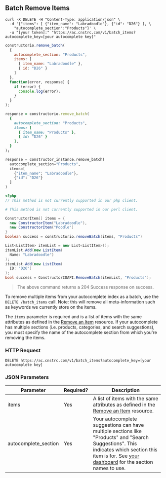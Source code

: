 ## Batch Remove Items

```shell
curl -X DELETE -H "Content-Type: application/json" \
  -d '{"items": [ {"item_name": "Labradoodle"}, {"id": "D26"} ], \
    "autocomplete_section":"Products"}' \
  -u "[your token]:" "https://ac.cnstrc.com/v1/batch_items?autocomplete_key=[your autocomplete key]"
```

```javascript
constructorio.remove_batch(
  {
    autocomplete_section: "Products",
    items: [
      { item_name: "Labradoodle" },
      { id: "D26" }
    ]
  },
  function(error, response) {
    if (error) {
      console.log(error);
    }
  }
);

```

```ruby
response = constructorio.remove_batch(
  {
    autocomplete_section: "Products",
    items: [
      { item_name: "Products" },
      { id: "D26" }
    ],
  }
);
```

```python
response = constructor_instance.remove_batch(
  autocomplete_section="Products",
  items=[
    {"item_name": "Labradoodle"},
    {"id": "D26"}
  ]
)
```

```php
<?php
// This method is not currently supported in our php client.
```

```perl
# This method is not currently supported in our perl client.
```

```java
ConstructorItem[] items = {
  new ConstructorItem("Labradoodle"),
  new ConstructorItem("Poodle")
}
boolean success = constructorio.removeBatch(items, "Products")
```

```csharp
List<ListItem> itemList = new List<ListItem>();
itemList.Add(new ListItem(
  Name: "Labradoodle")
);
itemList.Add(new ListItem(
  ID: "D26")
);
bool success = ConstructorIOAPI.RemoveBatch(itemList, "Products");
```
> The above command returns a 204 Success response on success.

To remove multiple items from your autocomplete index as a batch, use the `DELETE /batch_items` call. Note: this will remove all meta-information such as keywords we currently store on the items.

The `items` parameter is required and is a list of items with the same attributes as defined in the [Remove an Item](#remove-an-item) resource. If your autocomplete has multiple sections (i.e. products, categories, and search suggestions), you must specify the name of the autocomplete section from which you're removing the items.

### HTTP Request

`DELETE https://ac.cnstrc.com/v1/batch_items?autocomplete_key=[your autocomplete key]`

### JSON Parameters

Parameter | Required? | Description
--------- | ----------- | ----------
items | Yes | A list of items with the same attributes as defined in the [Remove an Item](#remove-an-item) resource.
autocomplete_section | Yes | Your autocomplete suggestions can have multiple sections like "Products" and "Search Suggestions".  This indicates which section this item is for.  See [your dashboard](/dashboard) for the section names to use.
